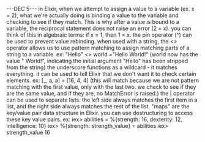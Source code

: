 ---DEC 5---
in Elixir, when we attempt to assign a value to a variable (ex. x = 2), what we're actually doing is binding a value to the variable and checking to see if they match. This is why after a value is bound to a variable, the reciprocal statement does not raise an error (2 = x).
you can think of this in algebraic terms: if x = 1, then 1 = x.
the pin operator (^) can be used to prevent value rebinding.
when used with a string, the <> operator allows us to use pattern matching to assign matching parts of a string to a variable.
ex: "Hello" <> world ="Hello World!" (world now has the value " World!", indicating the initial argument "Hello" has been stripped from the string)
the underscore functions as a wildcard - it matches everything.
it can be used to tell Elixir that we don't want it to check certain elements.
ex: [_, a, a] = [16, 4, 4] (this will match because we are not pattern matching with the first value, only with the last two. we check to see if they are the same value, and if they are, no MatchError is raised.)
the | operator can be used to separate lists. the left side always matches the first item in a list, and the right side always matches the rest of the list.
"maps" are the key/value pair data structure in Elixir.
you can use destructuring to access these key value pairs.
ex: iex> abilities = %{strength: 16, dexterity: 12, intelligence: 10}
	iex> %{strength: strength_value} = abilities
	iex> strength_value
	16
